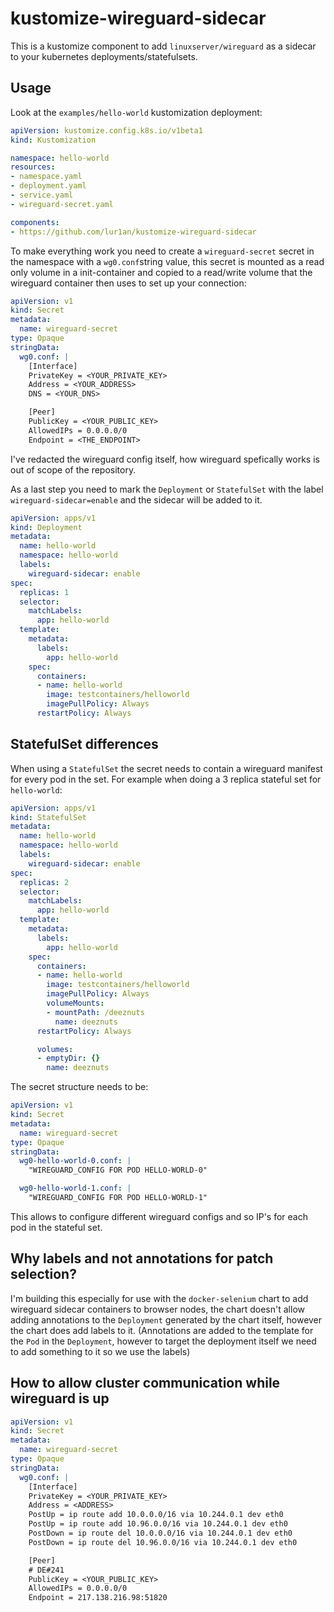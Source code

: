 # kustomize-wireguard-sidecar
This is a kustomize component to add `linuxserver/wireguard` as a sidecar to your kubernetes deployments/statefulsets.

## Usage
Look at the `examples/hello-world` kustomization deployment:
```yaml
apiVersion: kustomize.config.k8s.io/v1beta1
kind: Kustomization

namespace: hello-world
resources:
- namespace.yaml
- deployment.yaml
- service.yaml
- wireguard-secret.yaml

components:
- https://github.com/lur1an/kustomize-wireguard-sidecar
```
To make everything work you need to create a `wireguard-secret` secret in the namespace with a `wg0.conf`string value, this secret is mounted as a read only volume in a init-container and copied to a read/write volume that the wireguard container then uses to set up your connection:
```yaml
apiVersion: v1
kind: Secret
metadata:
  name: wireguard-secret
type: Opaque
stringData:
  wg0.conf: |
    [Interface]
    PrivateKey = <YOUR_PRIVATE_KEY>
    Address = <YOUR_ADDRESS>
    DNS = <YOUR_DNS>

    [Peer]
    PublicKey = <YOUR_PUBLIC_KEY>
    AllowedIPs = 0.0.0.0/0
    Endpoint = <THE_ENDPOINT>
```
I've redacted the wireguard config itself, how wireguard spefically works is out of scope of the repository.

As a last step you need to mark the `Deployment` or `StatefulSet` with the label `wireguard-sidecar=enable` and the sidecar will be added to it.

```yaml
apiVersion: apps/v1
kind: Deployment
metadata:
  name: hello-world
  namespace: hello-world
  labels:
    wireguard-sidecar: enable
spec:
  replicas: 1
  selector:
    matchLabels:
      app: hello-world
  template:
    metadata:
      labels:
        app: hello-world
    spec:
      containers:
      - name: hello-world
        image: testcontainers/helloworld
        imagePullPolicy: Always
      restartPolicy: Always
```

## StatefulSet differences
When using a `StatefulSet` the secret needs to contain a wireguard manifest for every pod in the set.
For example when doing a 3 replica stateful set for `hello-world`:
```yaml
apiVersion: apps/v1
kind: StatefulSet
metadata:
  name: hello-world
  namespace: hello-world
  labels:
    wireguard-sidecar: enable
spec:
  replicas: 2
  selector:
    matchLabels:
      app: hello-world
  template:
    metadata:
      labels:
        app: hello-world
    spec:
      containers:
      - name: hello-world
        image: testcontainers/helloworld
        imagePullPolicy: Always
        volumeMounts:
        - mountPath: /deeznuts
          name: deeznuts
      restartPolicy: Always

      volumes:
      - emptyDir: {}
        name: deeznuts
```
The secret structure needs to be:
```yaml
apiVersion: v1
kind: Secret
metadata:
  name: wireguard-secret
type: Opaque
stringData:
  wg0-hello-world-0.conf: |
    "WIREGUARD_CONFIG FOR POD HELLO-WORLD-0"

  wg0-hello-world-1.conf: |
    "WIREGUARD_CONFIG FOR POD HELLO-WORLD-1"
```
This allows to configure different wireguard configs and so IP's for each pod in the stateful set.

## Why labels and not annotations for patch selection?
I'm building this especially for use with the `docker-selenium` chart to add wireguard sidecar containers to browser nodes, the chart doesn't allow adding annotations to the `Deployment` generated by the chart itself, however the chart does add labels to it. (Annotations are added to the template for the `Pod` in the `Deployment`, however to target the deployment itself we need to add something to it so we use the labels)

## How to allow cluster communication while wireguard is up
```yaml
apiVersion: v1
kind: Secret
metadata:
  name: wireguard-secret
type: Opaque
stringData:
  wg0.conf: |
    [Interface]
    PrivateKey = <YOUR_PRIVATE_KEY>
    Address = <ADDRESS>
    PostUp = ip route add 10.0.0.0/16 via 10.244.0.1 dev eth0
    PostUp = ip route add 10.96.0.0/16 via 10.244.0.1 dev eth0
    PostDown = ip route del 10.0.0.0/16 via 10.244.0.1 dev eth0 
    PostDown = ip route del 10.96.0.0/16 via 10.244.0.1 dev eth0 

    [Peer]
    # DE#241
    PublicKey = <YOUR_PUBLIC_KEY>
    AllowedIPs = 0.0.0.0/0
    Endpoint = 217.138.216.98:51820
```
